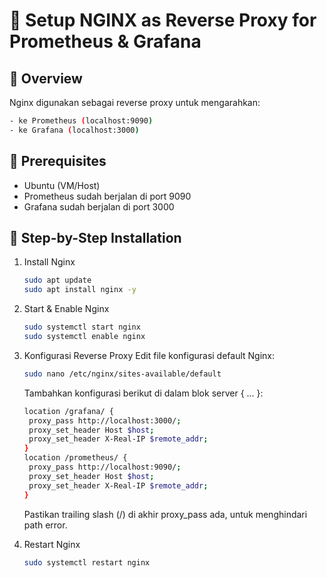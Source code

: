 # 📘 Setup NGINX as Reverse Proxy for Prometheus & Grafana
## 📌 Overview
Nginx digunakan sebagai reverse proxy untuk mengarahkan:
```bash
- ke Prometheus (localhost:9090)
- ke Grafana (localhost:3000)
```
## 🧱 Prerequisites
- Ubuntu (VM/Host)
- Prometheus sudah berjalan di port 9090
- Grafana sudah berjalan di port 3000

## 🧪 Step-by-Step Installation
1. Install Nginx
   ```bash
   sudo apt update
   sudo apt install nginx -y
   ```

2. Start & Enable Nginx
   ```bash
   sudo systemctl start nginx
   sudo systemctl enable nginx
   ```
   
3. Konfigurasi Reverse Proxy
   Edit file konfigurasi default Nginx:
   ```bash
   sudo nano /etc/nginx/sites-available/default
   ```
   Tambahkan konfigurasi berikut di dalam blok server { ... }:
   ```bash
   location /grafana/ {
    proxy_pass http://localhost:3000/;
    proxy_set_header Host $host;
    proxy_set_header X-Real-IP $remote_addr;
   }
   location /prometheus/ {
    proxy_pass http://localhost:9090/;
    proxy_set_header Host $host;
    proxy_set_header X-Real-IP $remote_addr;
   }
   ```
   Pastikan trailing slash (/) di akhir proxy_pass ada, untuk menghindari path error.
   
4. Restart Nginx
   ```bash
   sudo systemctl restart nginx
   ```
